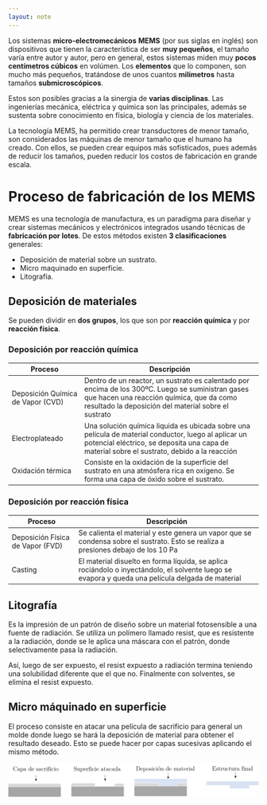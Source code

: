 ```yaml
---
layout: note
---
```


Los sistemas **micro-electromecánicos** **MEMS** (por sus siglas en inglés) son dispositivos que tienen la característica de ser **muy pequeños**, el tamaño varía entre autor y autor, pero en general, estos sistemas miden muy **pocos centímetros cúbicos** en volúmen. Los **elementos** que lo componen, son mucho más pequeños, tratándose de unos cuantos **milímetros** hasta tamaños **submicroscópicos**.

Estos son posibles gracias a la sinergia de **varias disciplinas**. Las ingenierías mecánica, eléctrica y química son las principales, además se sustenta sobre conocimiento en física, biología y ciencia de los materiales.

La tecnología MEMS, ha permitido crear transductores de menor tamaño, son considerados las máquinas de menor tamaño que el humano ha creado. Con ellos, se pueden crear equipos más sofisticados, pues además de reducir los tamaños, pueden reducir los costos de fabricación en grande escala.

# Proceso de fabricación de los MEMS
MEMS es una tecnología de manufactura, es un paradigma para diseñar y crear sistemas mecánicos y electrónicos integrados usando técnicas de **fabricación por lotes**. De estos métodos existen **3 clasificaciones** generales:

* Deposición de material sobre un sustrato.
* Micro maquinado en superficie.
* Litografía.

## Deposición de materiales
Se pueden dividir en **dos grupos**, los que son por **reacción química** y por **reacción física**.

### Deposición por reacción química

| Proceso                           | Descripción                                                                                                                                                                                           |
| -                                 | -                                                                                                                                                                                                     |
| Deposición Química de Vapor (CVD) | Dentro de un reactor, un sustrato es calentado por encima de los 300ºC. Luego se suministran gases que hacen una reacción química, que da como resultado la deposición del material sobre el sustrato |
| Electroplateado                   | Una solución química liquida es ubicada sobre una película de material conductor, luego al aplicar un potencial eléctrico, se deposita una capa de material sobre el sustrato, debido a la reacción   |
| Oxidación térmica                 | Consiste en la oxidación de la superficie del sustrato en una atmósfera rica en oxígeno. Se forma una capa de óxido sobre el sustrato.                                                                |

### Deposición por reacción física

| Proceso                           | Descripción                                                                                                                                                                                           |
| -                                 | -                                                                                                                                                                                                     |
| Deposición Física de Vapor (FVD)  | Se calienta el material y este genera un vapor que se condensa sobre el sustrato. Esto se realiza a presiones debajo de los 10 Pa                                                                     |
| Casting                           | El material disuelto en forma líquida, se aplica rociándolo o inyectándolo, el solvente luego se evapora y queda una película delgada de material                                                     |

## Litografía
Es la impresión de un patrón de diseño sobre un material fotosensible a una fuente de radiación. Se utiliza un polímero llamado resist, que es resistente a la radiación, donde se le aplica una máscara con el patrón, donde selectivamente pasa la radiación.

Así, luego de ser expuesto, el resist expuesto a radiación termina teniendo una solubilidad diferente que el que no. Finalmente con solventes, se elimina el resist expuesto.

## Micro máquinado en superficie

El proceso consiste en atacar una película de sacrificio para general un molde donde luego se hará la deposición de material para obtener el resultado deseado. Esto se puede hacer por capas sucesivas aplicando el mismo método.

![proceso de micromaquinado de superficie](../../img/micromaquinadoSuperficie.png)
